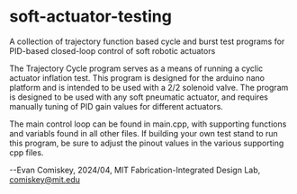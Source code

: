 # soft-actuator-testing
A collection of trajectory function based cycle and burst test programs for PID-based closed-loop control of soft robotic actuators

The Trajectory Cycle program serves as a means of running a cyclic actuator inflation test. 
This program is designed for the arduino nano platform and is intended to be used with a
2/2 solenoid valve. The program is designed to be used with any soft pneumatic actuator,
and requires manually tuning of PID gain values for different actuators.

The main control loop can be found in main.cpp, with supporting functions and variabls found in
all other files. If building your own test stand to run this program, be sure to adjust the
pinout values in the various supporting cpp files.

--Evan Comiskey, 2024/04, MIT Fabrication-Integrated Design Lab, comiskey@mit.edu